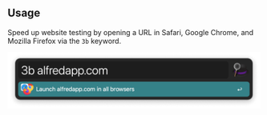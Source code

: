 ## Usage

Speed up website testing by opening a URL in Safari, Google Chrome, and Mozilla Firefox via the `3b` keyword.

![Open alfredapp.com in three browsers](images/keyword.png)
